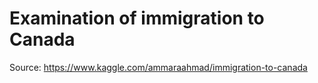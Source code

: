 # Examination of immigration to Canada

Source: https://www.kaggle.com/ammaraahmad/immigration-to-canada
